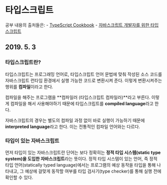 # 타입스크립트

공부 내용의 출처들은: - [TypeScript Cookbook](https://www.notion.so/TypeScript-Cookbook-727820ac0d4544498ebe732e940816f4) - [자바스크립트 개발자를 위한 타입스크립트](https://ahnheejong.gitbook.io/ts-for-jsdev/)

## 2019. 5. 3

### 타입스크립트란?

타입스크립트는 프로그래밍 언어로, 타입스크립트 언어 문법에 맞춰 작성된 소스 코드를 자바스크립트 런타임 환경에서 실행 가능한 코드로 변환시켜 준다. 이렇게 변환시켜주는 행위를 **컴파일**이라고 한다.

컴파일을 해주는 프로그램을 **컴파일러 (타입스크립트 컴파일러)**라고 부른다. 이렇게 컴파일을 해서 사용해야하기 때문에 타입스크립트를 **compiled language**라고 한다.

자바스크립트의 경우는 별도의 컴파일 과정 없이 바로 실행이 가능하기 때문에 **interpreted language**라고 한다. 이는 전통적인 컴파일 언어와는 다르다.

### 타입이 있는 자바스크립트

먼저 타입이 있는 자바스크립트란 단어는 보다 정확히는 **정적 타입 시스템(static type system)을 도입한 자바스크립트**라는 뜻이다. 정적 타입 시스템이 있는 언어, 즉 정적 타입 언어(statically typed language)에서는 프로그램의 예상 동작을 타입을 통해 나타내고, 그 예상에 걸맞게 동작할 여부를 타입 검사기(type checker)를 통해 실행 전에 확인할 수 있다.

